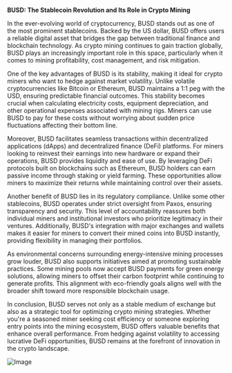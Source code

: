 **BUSD: The Stablecoin Revolution and Its Role in Crypto Mining**

In the ever-evolving world of cryptocurrency, BUSD stands out as one of the most prominent stablecoins. Backed by the US dollar, BUSD offers users a reliable digital asset that bridges the gap between traditional finance and blockchain technology. As crypto mining continues to gain traction globally, BUSD plays an increasingly important role in this space, particularly when it comes to mining profitability, cost management, and risk mitigation.

One of the key advantages of BUSD is its stability, making it ideal for crypto miners who want to hedge against market volatility. Unlike volatile cryptocurrencies like Bitcoin or Ethereum, BUSD maintains a 1:1 peg with the USD, ensuring predictable financial outcomes. This stability becomes crucial when calculating electricity costs, equipment depreciation, and other operational expenses associated with mining rigs. Miners can use BUSD to pay for these costs without worrying about sudden price fluctuations affecting their bottom line.

Moreover, BUSD facilitates seamless transactions within decentralized applications (dApps) and decentralized finance (DeFi) platforms. For miners looking to reinvest their earnings into new hardware or expand their operations, BUSD provides liquidity and ease of use. By leveraging DeFi protocols built on blockchains such as Ethereum, BUSD holders can earn passive income through staking or yield farming. These opportunities allow miners to maximize their returns while maintaining control over their assets.

Another benefit of BUSD lies in its regulatory compliance. Unlike some other stablecoins, BUSD operates under strict oversight from Paxos, ensuring transparency and security. This level of accountability reassures both individual miners and institutional investors who prioritize legitimacy in their ventures. Additionally, BUSD's integration with major exchanges and wallets makes it easier for miners to convert their mined coins into BUSD instantly, providing flexibility in managing their portfolios.

As environmental concerns surrounding energy-intensive mining processes grow louder, BUSD also supports initiatives aimed at promoting sustainable practices. Some mining pools now accept BUSD payments for green energy solutions, allowing miners to offset their carbon footprint while continuing to generate profits. This alignment with eco-friendly goals aligns well with the broader shift toward more responsible blockchain usage.

In conclusion, BUSD serves not only as a stable medium of exchange but also as a strategic tool for optimizing crypto mining strategies. Whether you're a seasoned miner seeking cost efficiency or someone exploring entry points into the mining ecosystem, BUSD offers valuable benefits that enhance overall performance. From hedging against volatility to accessing lucrative DeFi opportunities, BUSD remains at the forefront of innovation in the crypto landscape.

![Image](https://github.com/user-attachments/assets/31692037-0104-4703-abd1-696b6a7dd41b)
